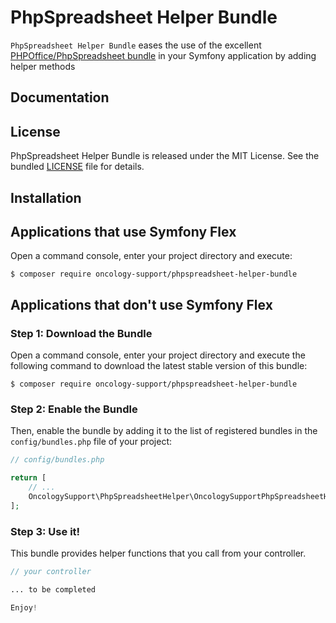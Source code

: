 # PhpSpreadsheet Helper Bundle

`PhpSpreadsheet Helper Bundle` eases the use of the excellent
[PHPOffice/PhpSpreadsheet bundle](https://https://github.com/PHPOffice/PhpSpreadsheet)
in your Symfony application by adding helper methods

## Documentation

## License

PhpSpreadsheet Helper Bundle is released under the MIT License. See the bundled [LICENSE](LICENSE) file for details.

## Installation

Applications that use Symfony Flex
----------------------------------

Open a command console, enter your project directory and execute:

```console
$ composer require oncology-support/phpspreadsheet-helper-bundle
```

Applications that don't use Symfony Flex
----------------------------------------

### Step 1: Download the Bundle

Open a command console, enter your project directory and execute the
following command to download the latest stable version of this bundle:

```console
$ composer require oncology-support/phpspreadsheet-helper-bundle
```

### Step 2: Enable the Bundle

Then, enable the bundle by adding it to the list of registered bundles
in the `config/bundles.php` file of your project:

```php
// config/bundles.php

return [
    // ...
    OncologySupport\PhpSpreadsheetHelper\OncologySupportPhpSpreadsheetHelperBundle::class => ['all' => true],
];
```

### Step 3: Use it!

This bundle provides helper functions that you call from your controller.

```php
// your controller

... to be completed

Enjoy!
